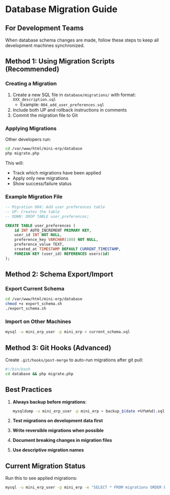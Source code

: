 # Database Migration Guide

## For Development Teams

When database schema changes are made, follow these steps to keep all development machines synchronized.

## Method 1: Using Migration Scripts (Recommended)

### Creating a Migration
1. Create a new SQL file in `database/migrations/` with format: `XXX_description.sql`
   - Example: `004_add_user_preferences.sql`
2. Include both UP and rollback instructions in comments
3. Commit the migration file to Git

### Applying Migrations
Other developers run:
```bash
cd /var/www/html/mini-erp/database
php migrate.php
```

This will:
- Track which migrations have been applied
- Apply only new migrations
- Show success/failure status

### Example Migration File
```sql
-- Migration 004: Add user preferences table
-- UP: Creates the table
-- DOWN: DROP TABLE user_preferences;

CREATE TABLE user_preferences (
    id INT AUTO_INCREMENT PRIMARY KEY,
    user_id INT NOT NULL,
    preference_key VARCHAR(100) NOT NULL,
    preference_value TEXT,
    created_at TIMESTAMP DEFAULT CURRENT_TIMESTAMP,
    FOREIGN KEY (user_id) REFERENCES users(id)
);
```

## Method 2: Schema Export/Import

### Export Current Schema
```bash
cd /var/www/html/mini-erp/database
chmod +x export_schema.sh
./export_schema.sh
```

### Import on Other Machines
```bash
mysql -u mini_erp_user -p mini_erp < current_schema.sql
```

## Method 3: Git Hooks (Advanced)

Create `.git/hooks/post-merge` to auto-run migrations after git pull:
```bash
#!/bin/bash
cd database && php migrate.php
```

## Best Practices

1. **Always backup before migrations**:
   ```bash
   mysqldump -u mini_erp_user -p mini_erp > backup_$(date +%Y%m%d).sql
   ```

2. **Test migrations on development data first**

3. **Write reversible migrations when possible**

4. **Document breaking changes in migration files**

5. **Use descriptive migration names**

## Current Migration Status

Run this to see applied migrations:
```bash
mysql -u mini_erp_user -p mini_erp -e "SELECT * FROM migrations ORDER BY applied_at;"
```